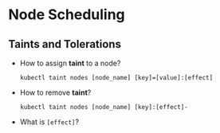 # Node Scheduling
## Taints and Tolerations
* How to assign **taint** to a node?
  ```
  kubectl taint nodes [node_name] [key]=[value]:[effect]
  ```
* How to remove **taint**?
	```
	kubectl taint nodes [node_name] [key]:[effect]-
	```
* What is `[effect]`?
